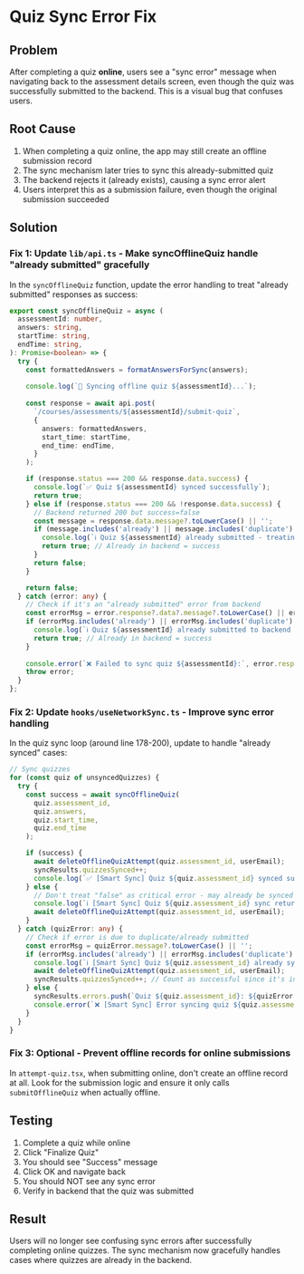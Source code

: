 # Quiz Sync Error Fix

## Problem
After completing a quiz **online**, users see a "sync error" message when navigating back to the assessment details screen, even though the quiz was successfully submitted to the backend. This is a visual bug that confuses users.

## Root Cause
1. When completing a quiz online, the app may still create an offline submission record
2. The sync mechanism later tries to sync this already-submitted quiz
3. The backend rejects it (already exists), causing a sync error alert
4. Users interpret this as a submission failure, even though the original submission succeeded

## Solution

### Fix 1: Update `lib/api.ts` - Make syncOfflineQuiz handle "already submitted" gracefully

In the `syncOfflineQuiz` function, update the error handling to treat "already submitted" responses as success:

```typescript
export const syncOfflineQuiz = async (
  assessmentId: number,
  answers: string,
  startTime: string,
  endTime: string,
): Promise<boolean> => {
  try {
    const formattedAnswers = formatAnswersForSync(answers);
    
    console.log(`🔄 Syncing offline quiz ${assessmentId}...`);
    
    const response = await api.post(
      `/courses/assessments/${assessmentId}/submit-quiz`,
      {
        answers: formattedAnswers,
        start_time: startTime,
        end_time: endTime,
      }
    );

    if (response.status === 200 && response.data.success) {
      console.log(`✅ Quiz ${assessmentId} synced successfully`);
      return true;
    } else if (response.status === 200 && !response.data.success) {
      // Backend returned 200 but success=false
      const message = response.data.message?.toLowerCase() || '';
      if (message.includes('already') || message.includes('duplicate') || message.includes('exists')) {
        console.log(`ℹ️ Quiz ${assessmentId} already submitted - treating as success`);
        return true; // Already in backend = success
      }
      return false;
    }

    return false;
  } catch (error: any) {
    // Check if it's an "already submitted" error from backend
    const errorMsg = error.response?.data?.message?.toLowerCase() || error.message?.toLowerCase() || '';
    if (errorMsg.includes('already') || errorMsg.includes('duplicate') || errorMsg.includes('exists')) {
      console.log(`ℹ️ Quiz ${assessmentId} already submitted to backend - treating as success`);
      return true; // Already in backend = success
    }
    
    console.error(`❌ Failed to sync quiz ${assessmentId}:`, error.response?.data || error.message);
    throw error;
  }
};
```

### Fix 2: Update `hooks/useNetworkSync.ts` - Improve sync error handling

In the quiz sync loop (around line 178-200), update to handle "already synced" cases:

```typescript
// Sync quizzes
for (const quiz of unsyncedQuizzes) {
  try {
    const success = await syncOfflineQuiz(
      quiz.assessment_id,
      quiz.answers,
      quiz.start_time,
      quiz.end_time
    );

    if (success) {
      await deleteOfflineQuizAttempt(quiz.assessment_id, userEmail);
      syncResults.quizzesSynced++;
      console.log(`✅ [Smart Sync] Quiz ${quiz.assessment_id} synced successfully`);
    } else {
      // Don't treat "false" as critical error - may already be synced
      console.log(`ℹ️ [Smart Sync] Quiz ${quiz.assessment_id} sync returned false - cleaning up`);
      await deleteOfflineQuizAttempt(quiz.assessment_id, userEmail);
    }
  } catch (quizError: any) {
    // Check if error is due to duplicate/already submitted
    const errorMsg = quizError.message?.toLowerCase() || '';
    if (errorMsg.includes('already') || errorMsg.includes('duplicate') || errorMsg.includes('exists')) {
      console.log(`ℹ️ [Smart Sync] Quiz ${quiz.assessment_id} already synced, cleaning up local data`);
      await deleteOfflineQuizAttempt(quiz.assessment_id, userEmail);
      syncResults.quizzesSynced++; // Count as successful since it's in backend
    } else {
      syncResults.errors.push(`Quiz ${quiz.assessment_id}: ${quizError.message}`);
      console.error(`❌ [Smart Sync] Error syncing quiz ${quiz.assessment_id}:`, quizError);
    }
  }
}
```

### Fix 3: Optional - Prevent offline records for online submissions

In `attempt-quiz.tsx`, when submitting online, don't create an offline record at all. Look for the submission logic and ensure it only calls `submitOfflineQuiz` when actually offline.

## Testing
1. Complete a quiz while online
2. Click "Finalize Quiz"
3. You should see "Success" message
4. Click OK and navigate back
5. You should NOT see any sync error
6. Verify in backend that the quiz was submitted

## Result
Users will no longer see confusing sync errors after successfully completing online quizzes. The sync mechanism now gracefully handles cases where quizzes are already in the backend.
